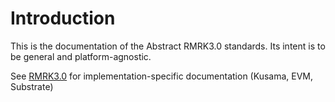 # Introduction
This is the documentation of the Abstract RMRK3.0 standards.  Its intent is to be general and platform-agnostic.

See [RMRK3.0](../README.md) for implementation-specific documentation (Kusama, EVM, Substrate)